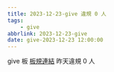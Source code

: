 ```yaml
---
title: 2023-12-23-give 違規 0 人
tags:
    - give
abbrlink: 2023-12-23-give
date: give-2023-12-23 12:00:00
---
```

give 板 [板規連結](https://www.ptt.cc/bbs/give/M.1612495900.A.C32.html)
昨天違規 0 人
